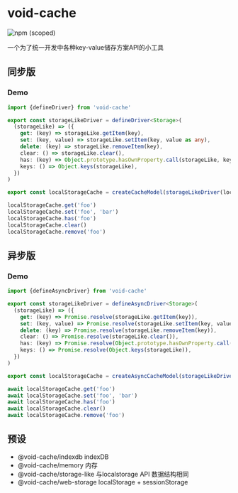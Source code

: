 # void-cache

![npm (scoped)](https://img.shields.io/npm/v/void-cache?style=flat-square)

一个为了统一开发中各种key-value储存方案API的小工具

## 同步版

### Demo

```ts
import {defineDriver} from 'void-cache'

export const storageLikeDriver = defineDriver<Storage>(
  (storageLike) => ({
    get: (key) => storageLike.getItem(key),
    set: (key, value) => storageLike.setItem(key, value as any),
    delete: (key) => storageLike.removeItem(key),
    clear: () => storageLike.clear(),
    has: (key) => Object.prototype.hasOwnProperty.call(storageLike, key),
    keys: () => Object.keys(storageLike),
  })
)

export const localStorageCache = createCacheModel(storageLikeDriver(localStorage))

localStorageCache.get('foo')
localStorageCache.set('foo', 'bar')
localStorageCache.has('foo')
localStorageCache.clear()
localStorageCache.remove('foo')
```

## 异步版

### Demo

```ts
import {defineAsyncDriver} from 'void-cache'

export const storageLikeDriver = defineAsyncDriver<Storage>(
  (storageLike) => ({
    get: (key) => Promise.resolve(storageLike.getItem(key)),
    set: (key, value) => Promise.resolve(storageLike.setItem(key, value as any)),
    delete: (key) => Promise.resolve(storageLike.removeItem(key)),
    clear: () => Promise.resolve(storageLike.clear()),
    has: (key) => Promise.resolve(Object.prototype.hasOwnProperty.call(storageLike, key)),
    keys: () => Promise.resolve(Object.keys(storageLike)),
  })
)

export const localStorageCache = createAsyncCacheModel(storageLikeDriver(localStorage))

await localStorageCache.get('foo')
await localStorageCache.set('foo', 'bar')
await localStorageCache.has('foo')
await localStorageCache.clear()
await localStorageCache.remove('foo')
```

## 预设

- @void-cache/indexdb indexDB
- @void-cache/memory 内存
- @void-cache/storage-like 与localstorage API 数据结构相同
- @void-cache/web-storage localStorage + sessionStorage
